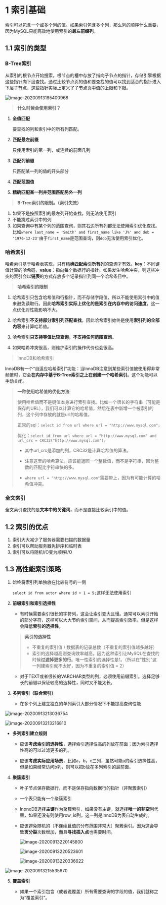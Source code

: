 # 1 索引基础

​	索引可以包含一个或多个列的值。如果索引包含多个列，那么列的顺序什么重要，因为MySQL只能高效地使用索引的**最左前缀列**。

## 1.1 索引的类型

### B-Tree索引

​	从索引的根节点开始搜索，根节点的槽中存放了指向子节点的指针，存储引擎根据这些指针向下层查找。通过比较节点页的值和要查找的值可以找到适合的指针进入下层子节点，这些指针实际上定义了子节点页中值的上限和下限。

![image-20200913185400968](.\pictures\b+tree索引.png)

> **什么时候会使用索引？**

1. **全值匹配**

   要查找的列和索引中的所有列匹配。

2. **匹配最左前缀**

   只使用索引的第一列，或连续的前面几列

3. **匹配列前缀**

   只匹配某一列的值的开头部分

4. **匹配范围值**

5. **精确匹配某一列并范围匹配另外一列**

   

> **B-Tree索引的限制。（索引失效）**

1. 如果不是按照索引的最左列开始查找，则无法使用索引
2. 不能跳过索引中的列
3. 如果查询中有某个列的范围查询，则其右边所有列都无法使用索引优化查找。比如`where last_name = 'Smith' and first_name like 'J%' and dob = '1976-12-23'`由于`first_name`是范围查询，则`dob`无法使用索引优化。



### 哈希索引

​	哈希索引基于哈希表实现，只有精**确匹配索引所有列**的查询才有效。**key**：不同键值计算的哈希码，**value**：指向每个数据行的指针。如果发生哈希冲突，则这些冲突的索引会以**链表**的方式存放多个记录指针到同一个哈希条目中。

> **哈希索引的限制**

1. 哈希索引只包含哈希值和行指针，而不存储字段值，所以不能使用索引中的值来避免读取行。因此**哈希索引实际上优化的是索引在内存中的访问速度**，这一点优化对性能影响不大。

2. 哈希索引**不支持部分索引列匹配查找**，因此哈希索引始终是使用**索引列的全部内容**来计算哈希值。
3. 哈希索引**只支持等值比较查询，不支持任何范围查询**。
4. 如果哈希冲突很高，则维护索引的操作代价也会很高。



> InnoDB和哈希索引

​	InnoDB有一个“自适应哈希索引”功能：当InnoDB注意到某些索引值被使用得非常频繁时，它会**在内存中基于B-Tree索引之上在创建一个哈希索引**。这个功能可以手动关闭。



> **一种使用哈希值的优化方法**
>
> ​	使用哈希值而不是键值本身进行索引查找。比如一个很长的字符串（可能是保存的URL），我们可以计算它的哈希值，然后在表中新增一个被索引的列，这个列中存放的就是url的哈希值。
>
> 正常的sql：`select id from url where url = "http://www.mysql.com";`
>
> 优化：`select id from url where url = "http://www.mysql.com" and url_crc = CRC32("http://www.mysql.com");` 
>
> - 其中url_crc是添加的列，CRC32是计算哈希值的算法。
>
> - 注意这里的哈希算法，应该能返回一个整数值，而不是字符串，因为整数的匹配比字符串快的多。
>
> - `where url = "http://www.mysql.com"`需要带上，因为有可能计算的哈希值冲突。



### 全文索引

​	全文索引查找的是**文本中的关键词**，而不是直接比较索引中的值。



## 1.2 索引的优点

1. 索引大大减少了服务器需要扫描的数据量
2. 索引可以帮助服务器免排序和临时表
3. 索引可以将随机I/O变为顺序I/O



## 1.3 高性能索引策略

1. 始终将索引列单独放在比较符号的一侧

   `select id from actor where id + 1 = 5;`这样无法使用索引

   

2. **前缀索引和索引选择性**

   - 有时候需要索引很长的字符列，这会让索引变大且慢。通常可以索引开始的部分字符，这样可以大大节约索引空间，从而提高索引效率。但是这样会降低**索引的选择性**。

   > **索引的选择性**
   >
   > - 不重复的索引值 / 数据表的记录总数（不重复的索引值越多越好）
   > - 索引的选择越高则查询效率越高，因为这种索引让MySQL在查找的时候**过滤掉更多的行**。唯一性索引的选择性是1。（所以在“性别”这一列建索引就不太好，因为不重复的索引值 = 2）

   - 对于TEXT或者很长的VARCHAR类型的列，必须使用前缀索引。选择足够长的前缀以保证较高的选择性，同时又不能太长。

     

3. **多列索引（联合索引）**
   
   - 在多个列上建立独立的单列索引大部分情况下不能提高查询性能

![image-20200913213036754](.\pictures\or索引失效.png)

![image-20200913213216810](.\pictures\and索引失效.png)

- **多列索引建立规则**

  - 应该**考虑索引的选择性**，选择索引选择性高的列放在前面；因为索引选择性高的可以过滤更多的列。

  - 应该**考虑实际应用场景**，比如a，b，c三列，虽然可能a的索引选择性高，但是如果经常访问b列，则可以把b放在多列索引的最前面。

    

4. **聚簇索引**

   - 叶子节点保存数据行，而不是保存指向数据行的指针（非聚簇索引）

   - 一个表只能有一个聚簇索引

   - InonoDB选择**主键**作为聚簇索引，如果没有主键，就选择**唯一的非空**列代替，如果还没有则使用row_id列，这一列是InnoDB为表自动生成的。

   - 应该避免随机的（不连续且值的分布范围非常大）聚簇索引。因为这会导致**页分裂**次数增加，而且**寻找插入点**也需要时间。

     ![image-20200913220145800](.\pictures\索引值的插入.png)

     

     ![image-20200913220523601](.\pictures\uuid.png)

     ![image-20200913220336922](.\pictures\uuid索引插入.png)

![image-20200913215535670](.\pictures\聚集索引和非聚集索引.png)



5. **覆盖索引**

   - 如果一个索引包含（或者说覆盖）所有需要查询的字段的值，我们就称之为“覆盖索引”。